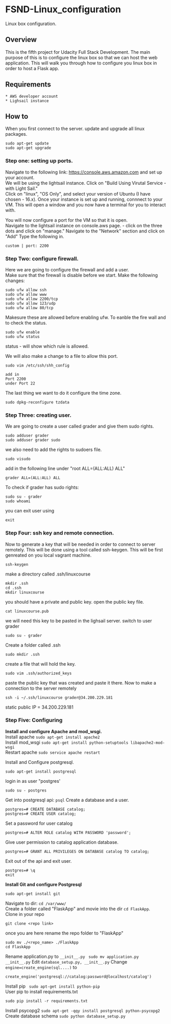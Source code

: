 # FSND-Linux_configuration
Linux box configuration.

## Overview
This is the fifth project for Udacity Full Stack Development. The main purpose of this is to configure the linux box so that we can host the web application. This will walk you through how to configure you linux box in order to host a Flask app.

## Requirements
```
* AWS developer account
* Lighsail instance
```

## How to
When you first connect to the server. update and upgrade all linux packages.
```
sudo apt-get update
sudo apt-get upgrade
```

### Step one:  setting up ports.
Navigate to the following link: https://console.aws.amazon.com and set up your account.  
We will be using the lightsail instance. Click on "Build Using Virutal Service - with Light Sail."  
Click on "linux", "OS Only", and select your version of Ubuntu (I have chosen - 16.x).
Once your instance is set up and running, connnect to your VM. This will open a window and you now have a terminal 
for you to interact with.  

You will now configure a port for the VM so that it is open.  
Navigate to the lightsail instance on console.aws page. - click on the three dots and click on "manage."
Navigate to the "Network" section and click on "Add" Type the following in.
```
custom | port: 2200
```

### Step Two: configure firewall.
Here we are going to configure the firewall and add a user.  
Make sure that the firewall is disable before we start.
Make the following changes: 
```
sudo ufw allow ssh
sudo ufw allow www
sudo ufw allow 2200/tcp
sudo ufw allow 123/udp
sudo ufw allow 80/tcp
```
Makesure these are allowed before enabling ufw.
To eanble the fire wall and to check the status.
```
sudo ufw enable
sudo ufw status
```

status - will show which rule is allowed. 

We will also make a change to a file to allow this port. 
```
sudo vim /etc/ssh/shh_config

add in 
Port 2200
under Port 22
```

The last thing we want to do it configure the time zone.
```
sudo dpkg-reconfigure tzdata
```


### Step Three: creating user.
We are going to create a user called grader and give them sudo rights.
```
sudo adduser grader
sudo adduser grader sudo
```
we also need to add the rights to sudoers file. 
```
sudo visudo
```
add in the following line under "root ALL=(ALL:ALL) ALL"
```
grader ALL=(ALL:ALL) ALL
```
To check if grader has sudo rights: 
```
sudo su - grader
sudo whoami
```

you can exit user using 
```
exit
```

### Step Four: ssh key and remote connection.
Now to generate a key that will be needed in order to connect to server remotely.
This will be done using a tool called ssh-keygen.
This will be first genreated on you local vagrant machine.
```
ssh-keygen
```
make a directory called .ssh/linuxcourse
```
mkdir .ssh
cd .ssh
mkdir linuxcourse
```
you should have a private and public key.
open the public key file.
```
cat linuxcourse.pub
```
we will need this key to be pasted in the lighsail server.
switch to user grader
```
sudo su - grader
```
Create a folder called .ssh
```
sudo mkdir .ssh
```
create a file that will hold the key. 
```
sudo vim .ssh/authorized_keys
```
paste the public key that was created and paste it there.
Now to make a connection to the server remotely
```
ssh -i ~/.ssh/linuxcourse grader@34.200.229.181
```
static public IP = 34.200.229.181

### Step Five: Configuring
<strong>Install and configure Apache and mod_wsgi.</strong>  
Install apache ```sudo apt-get install apache2```  
Install mod_wsgi ```sudo apt-get install python-setuptools libapache2-mod-wsgi```  
Restart apache ```sudo service apache restart```  

Install and Configure postgresql. 
```
sudo apt-get install postgresql
```
login in as user "postgres'
```
sudo su - postgres
```
Get into postgresql api: ```psql```
Create a database and a user. 
```
postgres=# CREATE DATABASE catalog;
postgres=# CREATE USER catalog;
```
Set a password for user catalog
```
postgres=# ALTER ROLE catalog WITH PASSWORD 'password';
```
Give user permission to catalog application database.
```
postgres=# GRANT ALL PRIVILEGES ON DATABASE catalog TO catalog;
```
Exit out of the api and exit user. 
```
postgres=# \q
exit
```

<strong>Install Git and configure Postgresql</strong>
```
sudo apt-get install git
```
Navigate to dir: ```cd /var/www/```  
Create a folder called "FlaskApp"  and movie into the dir ```cd FlaskApp```.  
Clone in your repo
```
git clone <repo link>
```
once you are here rename the repo folder to "FlaskApp"
```
sudo mv ./<repo_name> ./FlaskApp
cd FlaskApp
```
Rename application.py to ```__init__.py```
``` sudo mv application.py __init__.py``` 
Edit ```database_setup.py, __init__.py```
Change ```engine=create_engine(sql....)``` to 
```
create_engine('postgresql://catalog:password@localhost/catalog')
```

Install pip ``` sudo apt-get install python-pip```  
User pip to install requirements.txt
```
sudo pip install -r requirements.txt
```
Install psycopg2 ```sudo apt-get -qqy install postgresql python-psycopg2```  
Create database schema ```sudo python database_setup.py```



